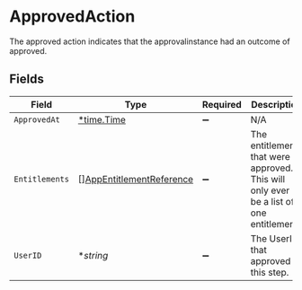 # ApprovedAction

The approved action indicates that the approvalinstance had an outcome of approved.


## Fields

| Field                                                                                  | Type                                                                                   | Required                                                                               | Description                                                                            |
| -------------------------------------------------------------------------------------- | -------------------------------------------------------------------------------------- | -------------------------------------------------------------------------------------- | -------------------------------------------------------------------------------------- |
| `ApprovedAt`                                                                           | [*time.Time](https://pkg.go.dev/time#Time)                                             | :heavy_minus_sign:                                                                     | N/A                                                                                    |
| `Entitlements`                                                                         | [][AppEntitlementReference](../../models/shared/appentitlementreference.md)            | :heavy_minus_sign:                                                                     | The entitlements that were approved. This will only ever be a list of one entitlement. |
| `UserID`                                                                               | **string*                                                                              | :heavy_minus_sign:                                                                     | The UserID that approved this step.                                                    |
